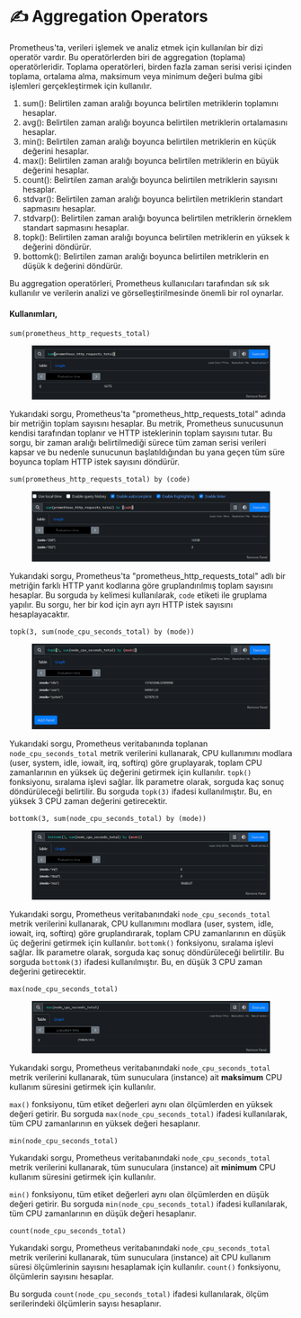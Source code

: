 # ✍ Aggregation Operators

Prometheus'ta, verileri işlemek ve analiz etmek için kullanılan bir dizi operatör vardır. Bu operatörlerden biri de aggregation (toplama) operatörleridir. Toplama operatörleri, birden fazla zaman serisi verisi içinden toplama, ortalama alma, maksimum veya minimum değeri bulma gibi işlemleri gerçekleştirmek için kullanılır.

1. sum(): Belirtilen zaman aralığı boyunca belirtilen metriklerin toplamını hesaplar.
2. avg(): Belirtilen zaman aralığı boyunca belirtilen metriklerin ortalamasını hesaplar.
3. min(): Belirtilen zaman aralığı boyunca belirtilen metriklerin en küçük değerini hesaplar.
4. max(): Belirtilen zaman aralığı boyunca belirtilen metriklerin en büyük değerini hesaplar.
5. count(): Belirtilen zaman aralığı boyunca belirtilen metriklerin sayısını hesaplar.
6. stdvar(): Belirtilen zaman aralığı boyunca belirtilen metriklerin standart sapmasını hesaplar.
7. stdvarp(): Belirtilen zaman aralığı boyunca belirtilen metriklerin örneklem standart sapmasını hesaplar.
8. topk(): Belirtilen zaman aralığı boyunca belirtilen metriklerin en yüksek k değerini döndürür.
9. bottomk(): Belirtilen zaman aralığı boyunca belirtilen metriklerin en düşük k değerini döndürür.

Bu aggregation operatörleri, Prometheus kullanıcıları tarafından sık sık kullanılır ve verilerin analizi ve görselleştirilmesinde önemli bir rol oynarlar.

#### Kullanımları,

```promql
sum(prometheus_http_requests_total)
```

<figure><img src="../.gitbook/assets/image (49).png" alt=""><figcaption></figcaption></figure>

Yukarıdaki sorgu, Prometheus'ta "prometheus\_http\_requests\_total" adında bir metriğin toplam sayısını hesaplar. Bu metrik, Prometheus sunucusunun kendisi tarafından toplanır ve HTTP isteklerinin toplam sayısını tutar. Bu sorgu, bir zaman aralığı belirtilmediği sürece tüm zaman serisi verileri kapsar ve bu nedenle sunucunun başlatıldığından bu yana geçen tüm süre boyunca toplam HTTP istek sayısını döndürür.



```promql
sum(prometheus_http_requests_total) by (code)
```

<figure><img src="../.gitbook/assets/image (104).png" alt=""><figcaption></figcaption></figure>

Yukarıdaki sorgu, Prometheus'ta "prometheus\_http\_requests\_total" adlı bir metriğin farklı HTTP yanıt kodlarına göre gruplandırılmış toplam sayısını hesaplar. Bu sorguda `by` kelimesi kullanılarak, `code` etiketi ile gruplama yapılır. Bu sorgu, her bir kod için ayrı ayrı HTTP istek sayısını hesaplayacaktır.



```promql
topk(3, sum(node_cpu_seconds_total) by (mode))
```



<figure><img src="../.gitbook/assets/image (20).png" alt=""><figcaption></figcaption></figure>

Yukarıdaki sorgu, Prometheus veritabanında toplanan `node_cpu_seconds_total` metrik verilerini kullanarak, CPU kullanımını modlara (user, system, idle, iowait, irq, softirq) göre gruplayarak, toplam CPU zamanlarının en yüksek üç değerini getirmek için kullanılır. `topk()` fonksiyonu, sıralama işlevi sağlar. İlk parametre olarak, sorguda kaç sonuç döndürüleceği belirtilir. Bu sorguda `topk(3)` ifadesi kullanılmıştır. Bu, en yüksek 3 CPU zaman değerini getirecektir.





```promql
bottomk(3, sum(node_cpu_seconds_total) by (mode))
```

<figure><img src="../.gitbook/assets/image (87).png" alt=""><figcaption></figcaption></figure>

Yukarıdaki sorgu, Prometheus veritabanındaki `node_cpu_seconds_total` metrik verilerini kullanarak, CPU kullanımını modlara (user, system, idle, iowait, irq, softirq) göre gruplandırarak, toplam CPU zamanlarının en düşük üç değerini getirmek için kullanılır. `bottomk()` fonksiyonu, sıralama işlevi sağlar. İlk parametre olarak, sorguda kaç sonuç döndürüleceği belirtilir. Bu sorguda `bottomk(3)` ifadesi kullanılmıştır. Bu, en düşük 3 CPU zaman değerini getirecektir.





```promql
max(node_cpu_seconds_total)
```

<figure><img src="../.gitbook/assets/image (96).png" alt=""><figcaption></figcaption></figure>

Yukarıdaki sorgu, Prometheus veritabanındaki `node_cpu_seconds_total` metrik verilerini kullanarak, tüm sunuculara (instance) ait **maksimum** CPU kullanım süresini getirmek için kullanılır.

`max()` fonksiyonu, tüm etiket değerleri aynı olan ölçümlerden en yüksek değeri getirir. Bu sorguda `max(node_cpu_seconds_total)` ifadesi kullanılarak, tüm CPU zamanlarının en yüksek değeri hesaplanır.





```promql
min(node_cpu_seconds_total)
```

Yukarıdaki sorgu, Prometheus veritabanındaki `node_cpu_seconds_total` metrik verilerini kullanarak, tüm sunuculara (instance) ait **minimum** CPU kullanım süresini getirmek için kullanılır.

`min()` fonksiyonu, tüm etiket değerleri aynı olan ölçümlerden en düşük değeri getirir. Bu sorguda `min(node_cpu_seconds_total)` ifadesi kullanılarak, tüm CPU zamanlarının en düşük değeri hesaplanır.



```promql
count(node_cpu_seconds_total)
```

Yukarıdaki sorgu, Prometheus veritabanındaki `node_cpu_seconds_total` metrik verilerini kullanarak, tüm sunuculara (instance) ait CPU kullanım süresi ölçümlerinin sayısını hesaplamak için kullanılır. `count()` fonksiyonu, ölçümlerin sayısını hesaplar.&#x20;

Bu sorguda `count(node_cpu_seconds_total)` ifadesi kullanılarak, ölçüm serilerindeki ölçümlerin sayısı hesaplanır.

